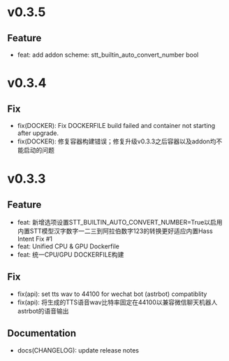 # v0.3.5
## Feature

- feat: add addon scheme: stt_builtin_auto_convert_number bool

# v0.3.4
## Fix

- fix(DOCKER): Fix DOCKERFILE build failed and container not starting after upgrade.
- fix(DOCKER): 修复容器构建错误；修复升级v0.3.3之后容器以及addon均不能启动的问题

# v0.3.3
## Feature

- feat: 新增选项设置STT_BUILTIN_AUTO_CONVERT_NUMBER=True以启用内置STT模型汉字数字一二三到阿拉伯数字123的转换更好适应内置Hass Intent Fix #1
- feat: Unified CPU & GPU Dockerfile
- feat: 统一CPU/GPU DOCKERFILE构建

## Fix

- fix(api): set tts wav to 44100 for wechat bot (astrbot) compatiblity
- fix(api): 将生成的TTS语音wav比特率固定在44100以兼容微信聊天机器人astrbot的语音输出

## Documentation

- docs(CHANGELOG): update release notes


